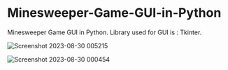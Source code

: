 # Minesweeper-Game-GUI-in-Python

Minesweeper Game GUI in Python. Library used for GUI is : Tkinter. 

![Screenshot 2023-08-30 005215](https://github.com/AryanGupta2708/Minesweeper-Game-GUI-in-Python/assets/111694369/8e5cb555-3871-41ec-a2f1-bc6c5ff14d03)

![Screenshot 2023-08-30 000454](https://github.com/AryanGupta2708/Minesweeper-Game-GUI-in-Python/assets/111694369/7f458ffe-2f6e-44fd-a27f-3f3e188414dc)

